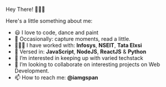 Hey There! 🙋🏻‍♀️

Here's a little something about me: 
- 😃 I love to code, dance and paint
- 📸 Occasionally: capture moments, read a little.
- 👩🏻‍💻 I have worked with: **Infosys**, **NSEIT**, **Tata Elxsi**
- 🤔 Versed in: **JavaScript**, **NodeJS**, **ReactJS** & **Python**
- 👀 I’m interested in keeping up with varied techstack
- 💞️ I’m looking to collaborate on interesting projects on Web Development.
- 📫 How to reach me: **@iamgspan**

<!---
iamgspan/iamgspan is a ✨ special ✨ repository because its `README.md` (this file) appears on your GitHub profile.
You can click the Preview link to take a look at your changes.
--->

